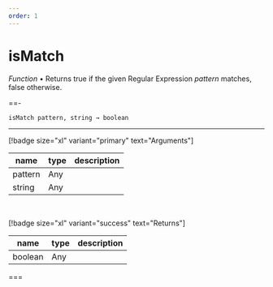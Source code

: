 ```yaml
---
order: 1
---
```

# isMatch

_Function_ &bull; Returns true if the given Regular Expression _pattern_ matches, false otherwise.


==- <pre><code>isMatch pattern, string &rarr; boolean</code></pre>
<hr>

[!badge size="xl" variant="primary" text="Arguments"]

| name | type | description |
|------|------|-------------|
|pattern|Any||
|string|Any||

<br>

[!badge size="xl" variant="success" text="Returns"]

| name | type | description |
|------|------|-------------|
|boolean|Any||



===



